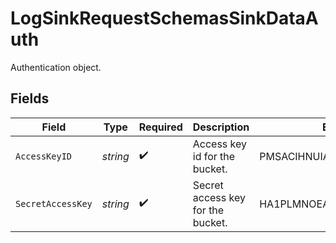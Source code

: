# LogSinkRequestSchemasSinkDataAuth

Authentication object.


## Fields

| Field                             | Type                              | Required                          | Description                       | Example                           |
| --------------------------------- | --------------------------------- | --------------------------------- | --------------------------------- | --------------------------------- |
| `AccessKeyID`                     | *string*                          | :heavy_check_mark:                | Access key id for the bucket.     | PMSACIHNUIASDBWQDS                |
| `SecretAccessKey`                 | *string*                          | :heavy_check_mark:                | Secret access key for the bucket. | HA1PLMNOEAEYUHAJQMSDUJQS          |